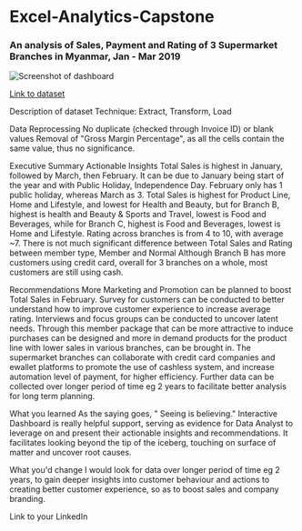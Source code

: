 # Excel-Analytics-Capstone

### An analysis of Sales, Payment and Rating of 3 Supermarket Branches in Myanmar, Jan - Mar 2019

![Screenshot of dashboard](https://i.imgur.com/viNl8J1.png)

[Link to dataset](https://www.kaggle.com/datasets/aungpyaeap/supermarket-sales?resource=download)

Description of dataset
Technique:
Extract, Transform, Load

Data Reprocessing
No duplicate (checked through Invoice ID) or blank values
Removal of "Gross Margin Percentage", as all the cells contain the same value, thus no significance.

Executive Summary
Actionable Insights
Total Sales is highest in January, followed by March, then February. It can be due to January being start of the year and with Public Holiday, Independence Day. February only has 1 public holiday, whereas March as 3.
Total Sales is highest for Product Line, Home and Lifestyle, and lowest for Health and Beauty, but for Branch B, highest is health and Beauty & Sports and Travel, lowest is Food and Beverages, while for Branch C, highest is Food and Beverages, lowest is Home and Lifestyle.
Rating across branches is from 4 to 10, with average ~7.
There is not much significant difference between Total Sales and Rating between member type, Member and Normal
Although Branch B has more customers using credit card, overall for 3 branches on a whole, most customers are still using cash.

Recommendations
More Marketing and Promotion can be planned to boost Total Sales in February.
Survey for customers can be conducted to better understand how to improve customer experience to increase average rating. Interviews and focus groups can be conducted to uncover latent needs. Through this member package that can be more attractive to induce purchases can be designed and more in demand products for the product line with lower sales in various branches, can be brought in.
The supermarket branches can collaborate with credit card companies and ewallet platforms to promote the use of cashless system, and increase automation level of payment, for higher efficiency.
Further data can be collected over longer period of time eg 2 years to facilitate better analysis for long term planning.

What you learned
As the saying goes, " Seeing is believing." Interactive Dashboard is really helpful support, serving as evidence for Data Analyst to leverage on and present their actionable insights and recommendations. It facilitates looking beyond the tip of the iceberg, touching on surface of matter and uncover root causes.

What you'd change
I would look for data over longer period of time eg 2 years, to gain deeper insights into customer  behaviour and actions to creating better customer experience, so as to boost sales and company branding.

Link to your LinkedIn

